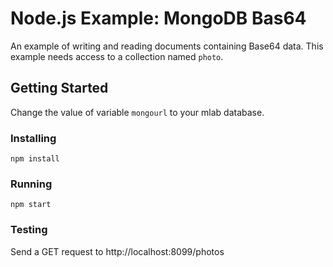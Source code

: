 # Node.js Example: MongoDB Bas64
An example of writing and reading documents containing Base64 data.  This example needs access to a collection named `photo`.

## Getting Started
Change the value of variable `mongourl` to your mlab database.
### Installing
```
npm install
```
### Running
```
npm start
```
### Testing
Send a GET request to http://localhost:8099/photos